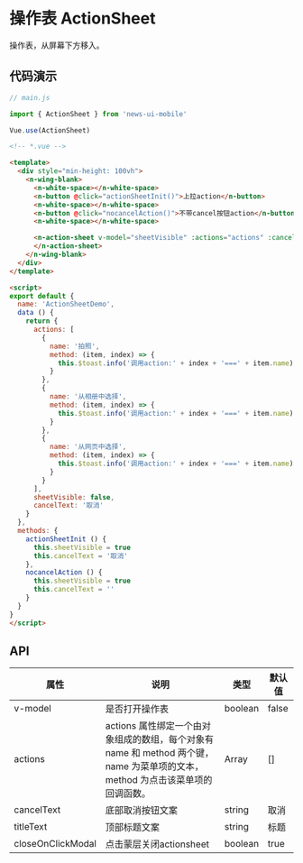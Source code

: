 # 操作表 ActionSheet

操作表，从屏幕下方移入。

## 代码演示

```javascript
// main.js

import { ActionSheet } from 'news-ui-mobile'

Vue.use(ActionSheet)
```

```html
<!-- *.vue -->

<template>
  <div style="min-height: 100vh">
    <n-wing-blank>
      <n-white-space></n-white-space>
      <n-button @click="actionSheetInit()">上拉action</n-button>
      <n-white-space></n-white-space>
      <n-button @click="nocancelAction()">不带cancel按钮action</n-button>
      <n-white-space></n-white-space>

      <n-action-sheet v-model="sheetVisible" :actions="actions" :cancelText="cancelText">
      </n-action-sheet>
    </n-wing-blank>
  </div>
</template>

<script>
export default {
  name: 'ActionSheetDemo',
  data () {
    return {
      actions: [
        {
          name: '拍照',
          method: (item, index) => {
            this.$toast.info('调用action:' + index + '===' + item.name)
          }
        },
        {
          name: '从相册中选择',
          method: (item, index) => {
            this.$toast.info('调用action:' + index + '===' + item.name)
          }
        },
        {
          name: '从网页中选择',
          method: (item, index) => {
            this.$toast.info('调用action:' + index + '===' + item.name)
          }
        }
      ],
      sheetVisible: false,
      cancelText: '取消'
    }
  },
  methods: {
    actionSheetInit () {
      this.sheetVisible = true
      this.cancelText = '取消'
    },
    nocancelAction () {
      this.sheetVisible = true
      this.cancelText = ''
    }
  }
}
</script>

```

## API

| 属性 | 说明 | 类型 | 默认值 |
| --- | --- | --- | --- |
| v-model | 是否打开操作表 | boolean | false |
| actions | actions 属性绑定一个由对象组成的数组，每个对象有 name 和 method 两个键，name 为菜单项的文本，method 为点击该菜单项的回调函数。 | Array | [] |
| cancelText | 底部取消按钮文案 | string | 取消 |
| titleText | 顶部标题文案 | string | 标题 |
| closeOnClickModal | 点击蒙层关闭actionsheet | boolean | true |
